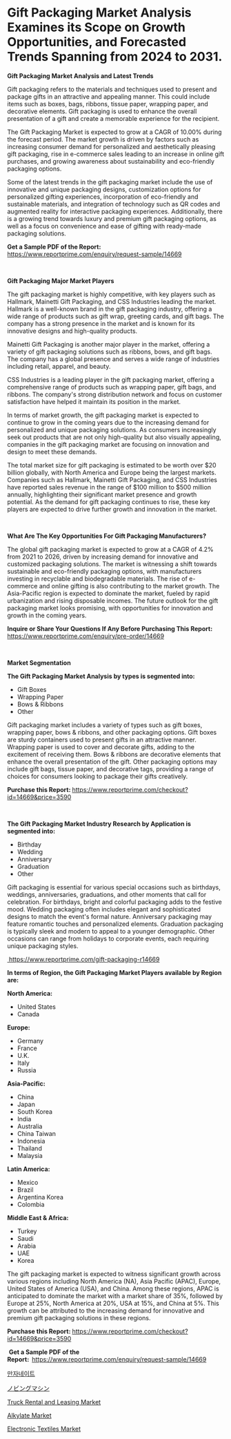 <p><h1>Gift Packaging Market Analysis Examines its Scope on Growth Opportunities, and Forecasted Trends Spanning from 2024 to 2031.</h1></p><p><strong>Gift Packaging Market Analysis and Latest Trends</strong></p>
<p><p>Gift packaging refers to the materials and techniques used to present and package gifts in an attractive and appealing manner. This could include items such as boxes, bags, ribbons, tissue paper, wrapping paper, and decorative elements. Gift packaging is used to enhance the overall presentation of a gift and create a memorable experience for the recipient.</p><p>The Gift Packaging Market is expected to grow at a CAGR of 10.00% during the forecast period. The market growth is driven by factors such as increasing consumer demand for personalized and aesthetically pleasing gift packaging, rise in e-commerce sales leading to an increase in online gift purchases, and growing awareness about sustainability and eco-friendly packaging options.</p><p>Some of the latest trends in the gift packaging market include the use of innovative and unique packaging designs, customization options for personalized gifting experiences, incorporation of eco-friendly and sustainable materials, and integration of technology such as QR codes and augmented reality for interactive packaging experiences. Additionally, there is a growing trend towards luxury and premium gift packaging options, as well as a focus on convenience and ease of gifting with ready-made packaging solutions.</p></p>
<p><strong>Get a Sample PDF of the Report:&nbsp;</strong> <a href="https://www.reportprime.com/enquiry/request-sample/14669">https://www.reportprime.com/enquiry/request-sample/14669</a></p>
<p>&nbsp;</p>
<p><strong>Gift Packaging Major Market Players</strong></p>
<p><p>The gift packaging market is highly competitive, with key players such as Hallmark, Mainetti Gift Packaging, and CSS Industries leading the market. Hallmark is a well-known brand in the gift packaging industry, offering a wide range of products such as gift wrap, greeting cards, and gift bags. The company has a strong presence in the market and is known for its innovative designs and high-quality products.</p><p>Mainetti Gift Packaging is another major player in the market, offering a variety of gift packaging solutions such as ribbons, bows, and gift bags. The company has a global presence and serves a wide range of industries including retail, apparel, and beauty.</p><p>CSS Industries is a leading player in the gift packaging market, offering a comprehensive range of products such as wrapping paper, gift bags, and ribbons. The company's strong distribution network and focus on customer satisfaction have helped it maintain its position in the market.</p><p>In terms of market growth, the gift packaging market is expected to continue to grow in the coming years due to the increasing demand for personalized and unique packaging solutions. As consumers increasingly seek out products that are not only high-quality but also visually appealing, companies in the gift packaging market are focusing on innovation and design to meet these demands.</p><p>The total market size for gift packaging is estimated to be worth over $20 billion globally, with North America and Europe being the largest markets. Companies such as Hallmark, Mainetti Gift Packaging, and CSS Industries have reported sales revenue in the range of $100 million to $500 million annually, highlighting their significant market presence and growth potential. As the demand for gift packaging continues to rise, these key players are expected to drive further growth and innovation in the market.</p></p>
<p>&nbsp;</p>
<p><strong>What Are The Key Opportunities For Gift Packaging Manufacturers?</strong></p>
<p><p>The global gift packaging market is expected to grow at a CAGR of 4.2% from 2021 to 2026, driven by increasing demand for innovative and customized packaging solutions. The market is witnessing a shift towards sustainable and eco-friendly packaging options, with manufacturers investing in recyclable and biodegradable materials. The rise of e-commerce and online gifting is also contributing to the market growth. The Asia-Pacific region is expected to dominate the market, fueled by rapid urbanization and rising disposable incomes. The future outlook for the gift packaging market looks promising, with opportunities for innovation and growth in the coming years.</p></p>
<p><strong>Inquire or Share Your Questions If Any Before Purchasing This Report:</strong> <a href="https://www.reportprime.com/enquiry/pre-order/14669">https://www.reportprime.com/enquiry/pre-order/14669</a></p>
<p>&nbsp;</p>
<p><strong>Market Segmentation</strong></p>
<p><strong>The Gift Packaging Market Analysis by types is segmented into:</strong></p>
<p><ul><li>Gift Boxes</li><li>Wrapping Paper</li><li>Bows & Ribbons</li><li>Other</li></ul></p>
<p><p>Gift packaging market includes a variety of types such as gift boxes, wrapping paper, bows & ribbons, and other packaging options. Gift boxes are sturdy containers used to present gifts in an attractive manner. Wrapping paper is used to cover and decorate gifts, adding to the excitement of receiving them. Bows & ribbons are decorative elements that enhance the overall presentation of the gift. Other packaging options may include gift bags, tissue paper, and decorative tags, providing a range of choices for consumers looking to package their gifts creatively.</p></p>
<p><strong>Purchase this Report:&nbsp;</strong><a href="https://www.reportprime.com/checkout?id=14669&price=3590">https://www.reportprime.com/checkout?id=14669&price=3590</a></p>
<p>&nbsp;</p>
<p><strong>The Gift Packaging Market Industry Research by Application is segmented into:</strong></p>
<p><ul><li>Birthday</li><li>Wedding</li><li>Anniversary</li><li>Graduation</li><li>Other</li></ul></p>
<p><p>Gift packaging is essential for various special occasions such as birthdays, weddings, anniversaries, graduations, and other moments that call for celebration. For birthdays, bright and colorful packaging adds to the festive mood. Wedding packaging often includes elegant and sophisticated designs to match the event's formal nature. Anniversary packaging may feature romantic touches and personalized elements. Graduation packaging is typically sleek and modern to appeal to a younger demographic. Other occasions can range from holidays to corporate events, each requiring unique packaging styles.</p></p>
<p><a href="https://www.reportprime.com/gift-packaging-r14669">&nbsp;https://www.reportprime.com/gift-packaging-r14669</a></p>
<p><strong>In terms of Region, the Gift Packaging Market Players available by Region are:</strong></p>
<p>
    <p> <strong> North America: </strong>
        <ul>
            <li>United States</li>
            <li>Canada</li>
        </ul>
        </p> 
    <p> <strong> Europe: </strong>
        <ul>
            <li>Germany</li>
            <li>France</li>
            <li>U.K.</li>
            <li>Italy</li>
            <li>Russia</li>
        </ul>
        </p> 
    <p> <strong> Asia-Pacific: </strong>
        <ul>
            <li>China</li>
            <li>Japan</li>
            <li>South Korea</li>
            <li>India</li>
            <li>Australia</li>
            <li>China Taiwan</li>
            <li>Indonesia</li>
            <li>Thailand</li>
            <li>Malaysia</li>
        </ul>
        </p> 
    <p> <strong> Latin America: </strong>
        <ul>
            <li>Mexico</li>
            <li>Brazil</li>
            <li>Argentina Korea</li>
            <li>Colombia</li>
        </ul>
        </p> 
    <p> <strong> Middle East & Africa: </strong>
        <ul>
            <li>Turkey</li>
            <li>Saudi</li>
            <li>Arabia</li>
            <li>UAE</li>
            <li>Korea</li>
        </ul>
    </p>
    </p>
<p><p>The gift packaging market is expected to witness significant growth across various regions including North America (NA), Asia Pacific (APAC), Europe, United States of America (USA), and China. Among these regions, APAC is anticipated to dominate the market with a market share of 35%, followed by Europe at 25%, North America at 20%, USA at 15%, and China at 5%. This growth can be attributed to the increasing demand for innovative and premium gift packaging solutions in these regions.</p></p>
<p><strong>Purchase this Report: </strong><a href="https://www.reportprime.com/checkout?id=14669&price=3590">https://www.reportprime.com/checkout?id=14669&price=3590</a></p>
<p>&nbsp;<strong>Get a Sample PDF of the Report:&nbsp;&nbsp;</strong><a href="https://www.reportprime.com/enquiry/request-sample/14669">https://www.reportprime.com/enquiry/request-sample/14669</a></p>
<p><strong></strong></p>
<p><p><a href="https://github.com/hxzi07639916/Market-Research-Report-List-1/blob/main/686414023230.md">만자네이트</a></p><p><a href="https://medium.com/@amberchain86/%E3%83%8E%E3%83%83%E3%83%93%E3%83%B3%E3%82%B0%E3%83%9E%E3%82%B7%E3%83%B3%E5%B8%82%E5%A0%B4%E3%81%AE%E8%A6%8F%E6%A8%A1%E3%81%A8%E5%B8%82%E5%A0%B4%E5%8B%95%E5%90%91-%E5%AE%8C%E5%85%A8%E3%81%AA%E7%94%A3%E6%A5%AD%E6%A6%82%E6%B3%81-2024%E5%B9%B4%E3%81%8B%E3%82%892031%E5%B9%B4-73a61615f5f6">ノビングマシン</a></p><p><a href="https://github.com/guneycigdem35/Market-Research-Report-List-2/blob/main/truck-rental-and-leasing-market.md">Truck Rental and Leasing Market</a></p><p><a href="https://www.linkedin.com/pulse/alkylate-market-provides-detailed-segmentation-based-type-grryf?trackingId=vXLr6QnzmbStMj3k9MGZYg%3D%3D">Alkylate Market</a></p><p><a href="https://www.linkedin.com/pulse/electronic-textiles-market-research-report-unlocks-analysis-4yqgf?trackingId=60TXEonw9FoaMaL0F%2BW3Gw%3D%3D">Electronic Textiles Market</a></p></p>
